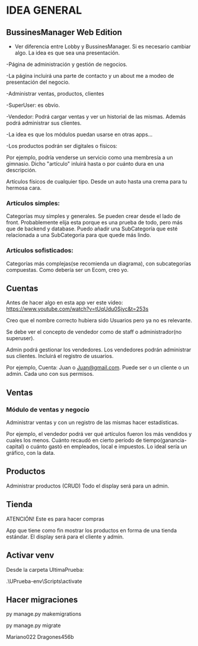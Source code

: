 # IDEA GENERAL

## BussinesManager Web Edition

- Ver diferencia entre Lobby y BussinesManager. Si es necesario cambiar algo. La idea es que sea una presentación. 

-Página de administración y gestión de negocios.

-La página incluirá una parte de contacto y un about me a modeo de presentación del negocio.

-Administrar ventas, productos, clientes

-SuperUser: es obvio.

-Vendedor: Podrá cargar ventas y ver un historial de las mismas. Además podrá administrar sus clientes.

-La idea es que los módulos puedan usarse en otras apps...

-Los productos podrán ser digitales o físicos:
<!-- TODO Confirmar esto -->
Por ejemplo, podría venderse un servicio como una membresía a un gimnasio. Dicho "artículo" inluirá hasta o por cuánto dura en una descripción. 

Artículos físicos de cualquier tipo. Desde un auto hasta una crema para tu hermosa cara.

<!-- ! OPTO por artículos simples-->

### Artículos simples: 
Categorías muy simples y generales. Se pueden crear desde el lado de front. Probablemente elija esta porque es una prueba de todo, pero más que de backend y database. Puedo añadir una SubCategoría que esté relacionada a una SubCategoría para que quede más lindo.

### Artículos sofisticados: 
Categorías más complejas(se recomienda un diagrama), con subcategorías compuestas. Como debería ser un Ecom, creo yo.

## Cuentas
Antes de hacer algo en esta app ver este video: https://www.youtube.com/watch?v=tUqUdu0Sjyc&t=253s

Creo que el nombre correcto hubiera sido Usuarios pero ya no es relevante.

Se debe ver el concepto de vendedor como de staff o administrador(no superuser).

Admin podrá gestionar los vendedores.
Los vendedores podrán administrar sus clientes. Incluirá el registro de usuarios.

Por ejemplo, Cuenta: Juan o Juan@gmail.com. Puede ser o un cliente o un admin. Cada uno con sus permisos.

## Ventas

### Módulo de ventas y negocio

Administrar ventas y con un registro de las mismas hacer estadísticas. 

Por ejemplo, el vendedor podrá ver qué artículos fueron los más vendidos y cuales los menos. Cuánto recaudó en cierto período de tiempo(ganancia-capital) o cuánto gastó en empleados, local e impuestos. Lo ideal sería un gráfico, con la data.

## Productos
Administrar productos (CRUD)
Todo el display será para un admin.

## Tienda
ATENCIÓN! Este es para hacer compras

App que tiene como fin mostrar los productos en forma de una tienda estándar. El display será para el cliente y admin.

## Activar venv

Desde la carpeta UltimaPrueba:

.\UPrueba-env\Scripts\activate

## Hacer migraciones

py manage.py makemigrations

py manage.py migrate

Mariano022 Dragones456b